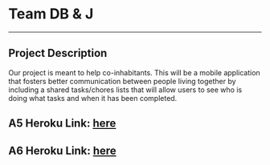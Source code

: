 # Team DB & J
---
## Project Description
Our project is meant to help co-inhabitants. This will be a mobile application that fosters better communication between people living together by including a shared tasks/chores lists that will allow users to see who is doing what tasks and when it has been completed.

## A5 Heroku Link: [here](https://ixd-dbj.herokuapp.com/)
## A6 Heroku Link: [here](https://a6-dbj.herokuapp.com/)
